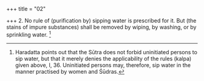 +++
title = "02"

+++
2. No rule of (purification by) sipping water is prescribed for it. But (the stains of impure substances) shall be removed by wiping, by washing, or by sprinkling water. [^2] 


[^2]:  Haradatta points out that the Sūtra does not forbid uninitiated persons to sip water, but that it merely denies the applicability of the rules (kalpa) given above, I, 36. Uninitiated persons may, therefore, sip water in the manner practised by women and Śūdras.
